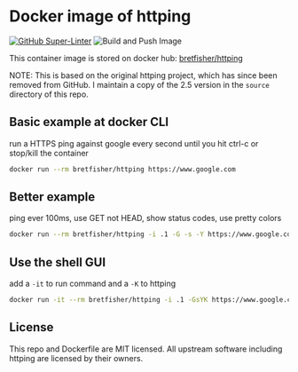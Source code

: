 # Docker image of httping

[![GitHub Super-Linter](https://github.com/bretfisher/httping-docker/workflows/Lint%20Code%20Base/badge.svg)](https://github.com/marketplace/actions/super-linter)
![Build and Push Image](https://github.com/bretfisher/httping-docker/actions/workflows/docker-build-and-push.yml/badge.svg?branch=main)

This container image is stored on docker hub: [bretfisher/httping](https://hub.docker.com/r/bretfisher/httping/)

NOTE: This is based on the original httping project, which has since been removed from GitHub. I maintain a copy of the 2.5 version in the `source` directory of this repo.

## Basic example at docker CLI

run a HTTPS ping against google every second until you hit ctrl-c or stop/kill the container

```bash
docker run --rm bretfisher/httping https://www.google.com
```

## Better example

ping ever 100ms, use GET not HEAD, show status codes, use pretty colors

```bash
docker run --rm bretfisher/httping -i .1 -G -s -Y https://www.google.com
```

## Use the shell GUI

add a `-it` to run command and a `-K` to httping

```bash
docker run -it --rm bretfisher/httping -i .1 -GsYK https://www.google.com
```

## License

This repo and Dockerfile are MIT licensed. All upstream software including httping are licensed by their owners.
